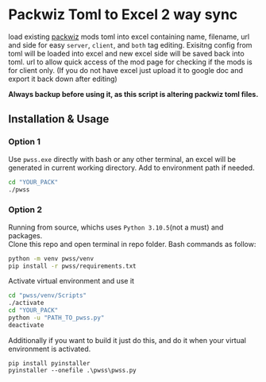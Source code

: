 # Packwiz Toml to Excel 2 way sync
load existing [packwiz](https://github.com/packwiz/packwiz) mods toml into excel containing name, filename, url and side for easy `server`, `client`, and `both` tag editing. Exisitng config from toml will be loaded into excel and new excel side will be saved back into toml. url to allow quick access of the mod page for checking if the mods is for client only. (If you do not have excel just upload it to google doc and export it back down after editing)

**Always backup before using it, as this script is altering packwiz toml files.**

## Installation & Usage
### Option 1
Use `pwss.exe` directly with bash or any other terminal, an excel will be generated in current working directory. Add to environment path if needed.
```sh
cd "YOUR_PACK"
./pwss
```

### Option 2
Running from source, whichs uses `Python 3.10.5`(not a must) and packages.  
Clone this repo and open terminal in repo folder. Bash commands as follow:
```sh
python -m venv pwss/venv
pip install -r pwss/requirements.txt
```
Activate virtual environment and use it
```sh
cd "pwss/venv/Scripts"
./activate
cd "YOUR_PACK"
python -u "PATH_TO_pwss.py"
deactivate
```
Additionally if you want to build it just do this, and do it when your virtual environment is activated.
```
pip install pyinstaller
pyinstaller --onefile .\pwss\pwss.py
```